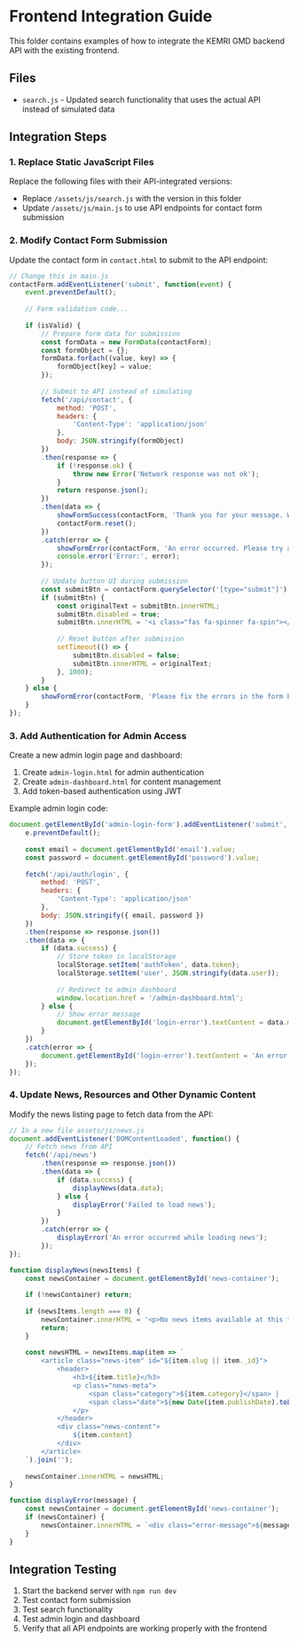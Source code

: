 # Frontend Integration Guide

This folder contains examples of how to integrate the KEMRI GMD backend API with the existing frontend.

## Files

- `search.js` - Updated search functionality that uses the actual API instead of simulated data

## Integration Steps

### 1. Replace Static JavaScript Files

Replace the following files with their API-integrated versions:

- Replace `/assets/js/search.js` with the version in this folder
- Update `/assets/js/main.js` to use API endpoints for contact form submission

### 2. Modify Contact Form Submission

Update the contact form in `contact.html` to submit to the API endpoint:

```javascript
// Change this in main.js
contactForm.addEventListener('submit', function(event) {
    event.preventDefault();
    
    // Form validation code...
    
    if (isValid) {
        // Prepare form data for submission
        const formData = new FormData(contactForm);
        const formObject = {};
        formData.forEach((value, key) => {
            formObject[key] = value;
        });
        
        // Submit to API instead of simulating
        fetch('/api/contact', {
            method: 'POST',
            headers: {
                'Content-Type': 'application/json'
            },
            body: JSON.stringify(formObject)
        })
        .then(response => {
            if (!response.ok) {
                throw new Error('Network response was not ok');
            }
            return response.json();
        })
        .then(data => {
            showFormSuccess(contactForm, 'Thank you for your message. We will get back to you within 2 business days.');
            contactForm.reset();
        })
        .catch(error => {
            showFormError(contactForm, 'An error occurred. Please try again later.');
            console.error('Error:', error);
        });
        
        // Update button UI during submission
        const submitBtn = contactForm.querySelector('[type="submit"]');
        if (submitBtn) {
            const originalText = submitBtn.innerHTML;
            submitBtn.disabled = true;
            submitBtn.innerHTML = '<i class="fas fa-spinner fa-spin"></i> Sending...';
            
            // Reset button after submission
            setTimeout(() => {
                submitBtn.disabled = false;
                submitBtn.innerHTML = originalText;
            }, 1000);
        }
    } else {
        showFormError(contactForm, 'Please fix the errors in the form before submitting.');
    }
});
```

### 3. Add Authentication for Admin Access

Create a new admin login page and dashboard:

1. Create `admin-login.html` for admin authentication
2. Create `admin-dashboard.html` for content management
3. Add token-based authentication using JWT

Example admin login code:

```javascript
document.getElementById('admin-login-form').addEventListener('submit', function(e) {
    e.preventDefault();
    
    const email = document.getElementById('email').value;
    const password = document.getElementById('password').value;
    
    fetch('/api/auth/login', {
        method: 'POST',
        headers: {
            'Content-Type': 'application/json'
        },
        body: JSON.stringify({ email, password })
    })
    .then(response => response.json())
    .then(data => {
        if (data.success) {
            // Store token in localStorage
            localStorage.setItem('authToken', data.token);
            localStorage.setItem('user', JSON.stringify(data.user));
            
            // Redirect to admin dashboard
            window.location.href = '/admin-dashboard.html';
        } else {
            // Show error message
            document.getElementById('login-error').textContent = data.message || 'Login failed';
        }
    })
    .catch(error => {
        document.getElementById('login-error').textContent = 'An error occurred. Please try again.';
    });
});
```

### 4. Update News, Resources and Other Dynamic Content

Modify the news listing page to fetch data from the API:

```javascript
// In a new file assets/js/news.js
document.addEventListener('DOMContentLoaded', function() {
    // Fetch news from API
    fetch('/api/news')
        .then(response => response.json())
        .then(data => {
            if (data.success) {
                displayNews(data.data);
            } else {
                displayError('Failed to load news');
            }
        })
        .catch(error => {
            displayError('An error occurred while loading news');
        });
});

function displayNews(newsItems) {
    const newsContainer = document.getElementById('news-container');
    
    if (!newsContainer) return;
    
    if (newsItems.length === 0) {
        newsContainer.innerHTML = '<p>No news items available at this time.</p>';
        return;
    }
    
    const newsHTML = newsItems.map(item => `
        <article class="news-item" id="${item.slug || item._id}">
            <header>
                <h3>${item.title}</h3>
                <p class="news-meta">
                    <span class="category">${item.category}</span> | 
                    <span class="date">${new Date(item.publishDate).toLocaleDateString()}</span>
                </p>
            </header>
            <div class="news-content">
                ${item.content}
            </div>
        </article>
    `).join('');
    
    newsContainer.innerHTML = newsHTML;
}

function displayError(message) {
    const newsContainer = document.getElementById('news-container');
    if (newsContainer) {
        newsContainer.innerHTML = `<div class="error-message">${message}</div>`;
    }
}
```

## Integration Testing

1. Start the backend server with `npm run dev`
2. Test contact form submission
3. Test search functionality
4. Test admin login and dashboard
5. Verify that all API endpoints are working properly with the frontend 